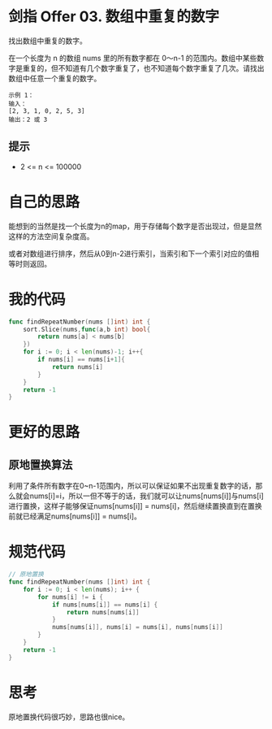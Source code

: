 # 剑指 Offer 03. 数组中重复的数字

找出数组中重复的数字。


在一个长度为 n 的数组 nums 里的所有数字都在 0～n-1 的范围内。数组中某些数字是重复的，但不知道有几个数字重复了，也不知道每个数字重复了几次。请找出数组中任意一个重复的数字。

```
示例 1：
输入：
[2, 3, 1, 0, 2, 5, 3]
输出：2 或 3 
```

## 提示

- 2 <= n <= 100000

# 自己的思路

能想到的当然是找一个长度为n的map，用于存储每个数字是否出现过，但是显然这样的方法空间复杂度高。

或者对数组进行排序，然后从0到n-2进行索引，当索引和下一个索引对应的值相等时则返回。

# 我的代码

```go
func findRepeatNumber(nums []int) int {
    sort.Slice(nums,func(a,b int) bool{
        return nums[a] < nums[b]
    })
    for i := 0; i < len(nums)-1; i++{
        if nums[i] == nums[i+1]{
            return nums[i]
        }
    }
    return -1
}
```

# 更好的思路

## 原地置换算法

利用了条件所有数字在0~n-1范围内，所以可以保证如果不出现重复数字的话，那么就会nums[i]=i，所以一但不等于的话，我们就可以让nums[nums[i]]与nums[i]进行置换，这样子能够保证nums[nums[i]] = nums[i]，然后继续置换直到在置换前就已经满足nums[nums[i]] = nums[i]。

# 规范代码

```go
// 原地置换
func findRepeatNumber(nums []int) int {
	for i := 0; i < len(nums); i++ {
		for nums[i] != i {
			if nums[nums[i]] == nums[i] {
				return nums[nums[i]]
			}
			nums[nums[i]], nums[i] = nums[i], nums[nums[i]]
		}
	}
	return -1
}
```

# 思考

原地置换代码很巧妙，思路也很nice。

